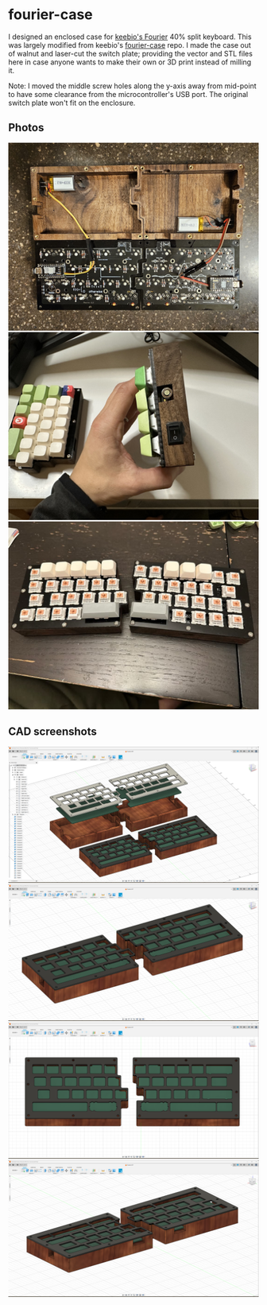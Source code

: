 # fourier-case

I designed an enclosed case for [keebio's Fourier](https://keeb.io/products/fourier-40-split-staggered-keyboard) 40% split keyboard. This was largely modified from keebio's [fourier-case](https://github.com/keebio/fourier-case) repo. I made the case out of walnut and laser-cut the switch plate; providing the vector and STL files here in case anyone wants to make their own or 3D print instead of milling it.

Note: I moved the middle screw holes along the y-axis away from mid-point to have some clearance from the microcontroller's USB port. The original switch plate won't fit on the enclosure.

## Photos
![image](images/walnut_case.jpg)
![image](images/side_power_view.jpg)
![image](images/walnut_case_closed.jpg)

## CAD screenshots
![image](images/exploded.png)
![image](images/enclosed1.png)
![image](images/enclosed2.png)
![image](images/enclosed3.png)